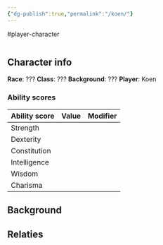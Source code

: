 ```yaml
---
{"dg-publish":true,"permalink":"/koen/"}
---
```


#player-character 

```table-of-contents
```

## Character info
**Race**: ???
**Class**: ???
**Background**: ???
**Player**: Koen

### Ability scores

| Ability score | Value | Modifier |
| ------------- | ----- | -------- |
| Strength      |       |          |
| Dexterity     |       |          |
| Constitution  |       |          |
| Intelligence  |       |          |
| Wisdom        |       |          |
| Charisma      |       |          |


## Background
 

## Relaties
